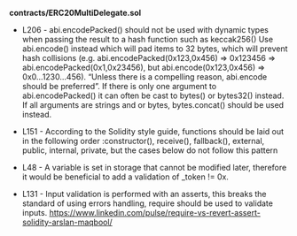 **contracts/ERC20MultiDelegate.sol**
- L206 - abi.encodePacked() should not be used with dynamic types when passing the result to a hash function such as keccak256()
Use abi.encode() instead which will pad items to 32 bytes, which will prevent hash collisions (e.g. abi.encodePacked(0x123,0x456) => 0x123456 => abi.encodePacked(0x1,0x23456), but abi.encode(0x123,0x456) => 0x0...1230...456). “Unless there is a compelling reason, abi.encode should be preferred”. If there is only one argument to abi.encodePacked() it can often be cast to bytes() or bytes32() instead.
If all arguments are strings and or bytes, bytes.concat() should be used instead.

- L151 - According to the Solidity style guide, functions should be laid out in the following order :constructor(), receive(), fallback(), external, public, internal, private, but the cases below do not follow this pattern

- L48 - A variable is set in storage that cannot be modified later, therefore it would be beneficial to add a validation of _token != 0x.

- L131 - Input validation is performed with an asserts, this breaks the standard of using errors handling, require should be used to validate inputs.
https://www.linkedin.com/pulse/require-vs-revert-assert-solidity-arslan-maqbool/
